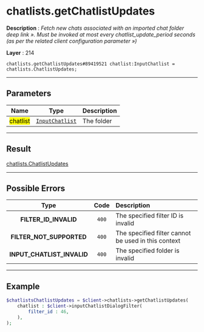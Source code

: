 # chatlists.getChatlistUpdates

**Description** : *Fetch new chats associated with an imported chat folder deep link &raquo;\. Must be invoked at most every chatlist\_update\_period seconds \(as per the related client configuration parameter &raquo;\)*

**Layer** : 214

```tl
chatlists.getChatlistUpdates#89419521 chatlist:InputChatlist = chatlists.ChatlistUpdates;
```

---

## Parameters

| Name | Type | Description |
| :---: | :---: | :--- |
| <mark>chatlist</mark> | [`InputChatlist`](type/InputChatlist) | The folder |

---

## Result

[chatlists.ChatlistUpdates](type/chatlists.ChatlistUpdates)

---

## Possible Errors

| Type | Code | Description |
| :---: | :---: | :--- |
| **FILTER_ID_INVALID** | `400` | The specified filter ID is invalid |
| **FILTER_NOT_SUPPORTED** | `400` | The specified filter cannot be used in this context |
| **INPUT_CHATLIST_INVALID** | `400` | The specified folder is invalid |

---

## Example

```php
$chatlistsChatlistUpdates = $client->chatlists->getChatlistUpdates(
	chatlist : $client->inputChatlistDialogFilter(
		filter_id : 46,
	),
);
```